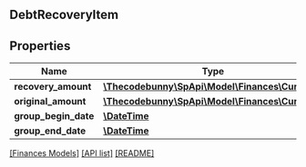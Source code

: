 ## DebtRecoveryItem

## Properties

Name | Type | Description | Notes
------------ | ------------- | ------------- | -------------
**recovery_amount** | [**\Thecodebunny\SpApi\Model\Finances\Currency**](Currency.md) |  | [optional]
**original_amount** | [**\Thecodebunny\SpApi\Model\Finances\Currency**](Currency.md) |  | [optional]
**group_begin_date** | [**\DateTime**](\DateTime.md) |  | [optional]
**group_end_date** | [**\DateTime**](\DateTime.md) |  | [optional]

[[Finances Models]](../) [[API list]](../../Api) [[README]](../../../README.md)
